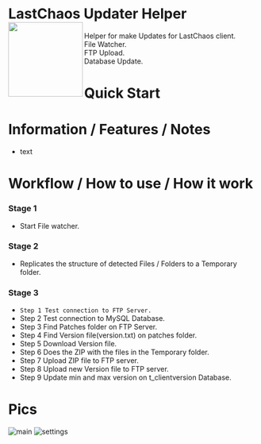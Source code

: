 # LastChaos Updater Helper <img align="left" src="https://user-images.githubusercontent.com/5092697/136836589-b655f88e-f67e-433d-bc2a-12c0534e05d9.png" width="150px">

Helper for make Updates for LastChaos client.<br/>
File Watcher.<br/>
FTP Upload.<br/>
Database Update.<br/>

# Quick Start

# Information / Features / Notes
* text

# Workflow / How to use / How it work
### Stage 1
*   Start File watcher.
### Stage 2
*   Replicates the structure of detected Files / Folders to a Temporary folder.
### Stage 3
*   ```Step 1 Test connection to FTP Server.```
*   Step 2 Test connection to MySQL Database.
*   Step 3 Find Patches folder on FTP Server.
*   Step 4 Find Version file(version.txt) on patches folder.
*   Step 5 Download Version file.
*   Step 6 Does the ZIP with the files in the Temporary folder.
*   Step 7 Upload ZIP file to FTP server.
*   Step 8 Upload new Version file to FTP server.
*   Step 9 Update min and max version on t_clientversion Database.


# Pics
![main](https://user-images.githubusercontent.com/5092697/137606993-a21aa429-cc91-4a85-9177-067eee507487.jpg)
![settings](https://user-images.githubusercontent.com/5092697/137606995-fd6097fa-e5ae-40de-8f3c-b44b91ba1ad8.jpg)
